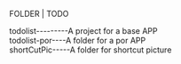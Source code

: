 FOLDER       |         TODO

todolist---------A project for a base APP<Note>  
todolist-por----A folder for a por APP<NotePor>  
shortCutPic-----A folder for shortcut picture


